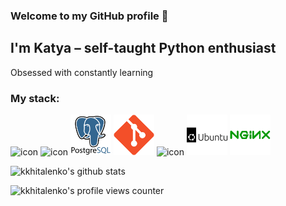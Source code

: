 ### Welcome to my GitHub profile 🌸
## I'm Katya – self-taught Python enthusiast
Obsessed with constantly learning 

### My stack:
<p>  
<div>
  <img src="https://techstack-generator.vercel.app/python-icon.svg" title="Python" alt="icon" width="65" height="65" />
  <img src="https://techstack-generator.vercel.app/django-icon.svg" title="Django" alt="icon" width="65" height="65" />
  <img src="https://github.com/devicons/devicon/blob/master/icons/postgresql/postgresql-original-wordmark.svg" title="Postgresql" alt="icon" width="65" height="65" />
  <img src="https://github.com/devicons/devicon/blob/master/icons/git/git-original.svg" title="Git" alt="icon" width="65" height="65" />
  <img src="https://techstack-generator.vercel.app/docker-icon.svg" title="Docker" alt="icon" width="65" height="65" />
  <img src="https://github.com/devicons/devicon/blob/master/icons/ubuntu/ubuntu-plain-wordmark.svg" title="Ubuntu" alt="icon" width="65" height="65" />
  <img src="https://github.com/devicons/devicon/blob/master/icons/nginx/nginx-original.svg" title="Nginx" alt="Nginx" width="65" height="65" />
</div>
</p>

![kkhitalenko's github stats](https://github-readme-stats.vercel.app/api?username=kkhitalenko&show_icons=true&hide=issues,contribs&rank_icon=github&theme=radical&bg_color=00000000)

![kkhitalenko's profile views counter](https://komarev.com/ghpvc/?username=kkhitalenko&abbreviated=true&color=C71585)
